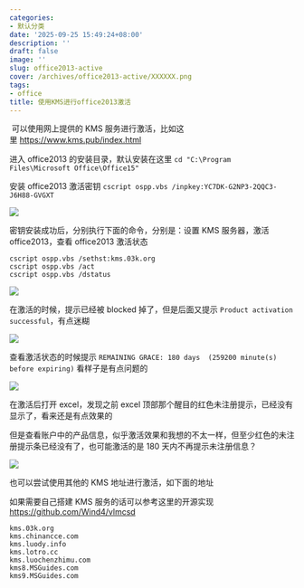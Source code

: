 ```yaml
---
categories:
- 默认分类
date: '2025-09-25 15:49:24+08:00'
description: ''
draft: false
image: ''
slug: office2013-active
cover: /archives/office2013-active/XXXXXX.png
tags:
- office
title: 使用KMS进行office2013激活
---
```

​
可以使用网上提供的 KMS 服务进行激活，比如这里 https://www.kms.pub/index.html

进入 office2013 的安装目录，默认安装在这里 `cd "C:\Program Files\Microsoft Office\Office15"`

安装 office2013 激活密钥 `cscript ospp.vbs /inpkey:YC7DK-G2NP3-2QQC3-J6H88-GVGXT`

![](/archives/office2013-active/qg1l39.png)

密钥安装成功后，分别执行下面的命令，分别是：设置 KMS 服务器，激活 office2013，查看 office2013 激活状态

```
cscript ospp.vbs /sethst:kms.03k.org
cscript ospp.vbs /act
cscript ospp.vbs /dstatus
```

![](/archives/office2013-active/56temd.png)

在激活的时候，提示已经被 blocked 掉了，但是后面又提示 `Product activation successful`，有点迷糊

![](/archives/office2013-active/6s98zv.png)

查看激活状态的时候提示 `REMAINING GRACE: 180 days  (259200 minute(s) before expiring)` 看样子是有点问题的

![](/archives/office2013-active/0whh46.png)

在激活后打开 excel，发现之前 excel 顶部那个醒目的红色未注册提示，已经没有显示了，看来还是有点效果的

但是查看账户中的产品信息，似乎激活效果和我想的不太一样，但至少红色的未注册提示条已经没有了，也可能激活的是 180 天内不再提示未注册信息？

![](/archives/office2013-active/u9xkee.png)

也可以尝试使用其他的 KMS 地址进行激活，如下面的地址

如果需要自己搭建 KMS 服务的话可以参考这里的开源实现 https://github.com/Wind4/vlmcsd

```
kms.03k.org
kms.chinancce.com
kms.luody.info
kms.lotro.cc
kms.luochenzhimu.com
kms8.MSGuides.com
kms9.MSGuides.com
```



​